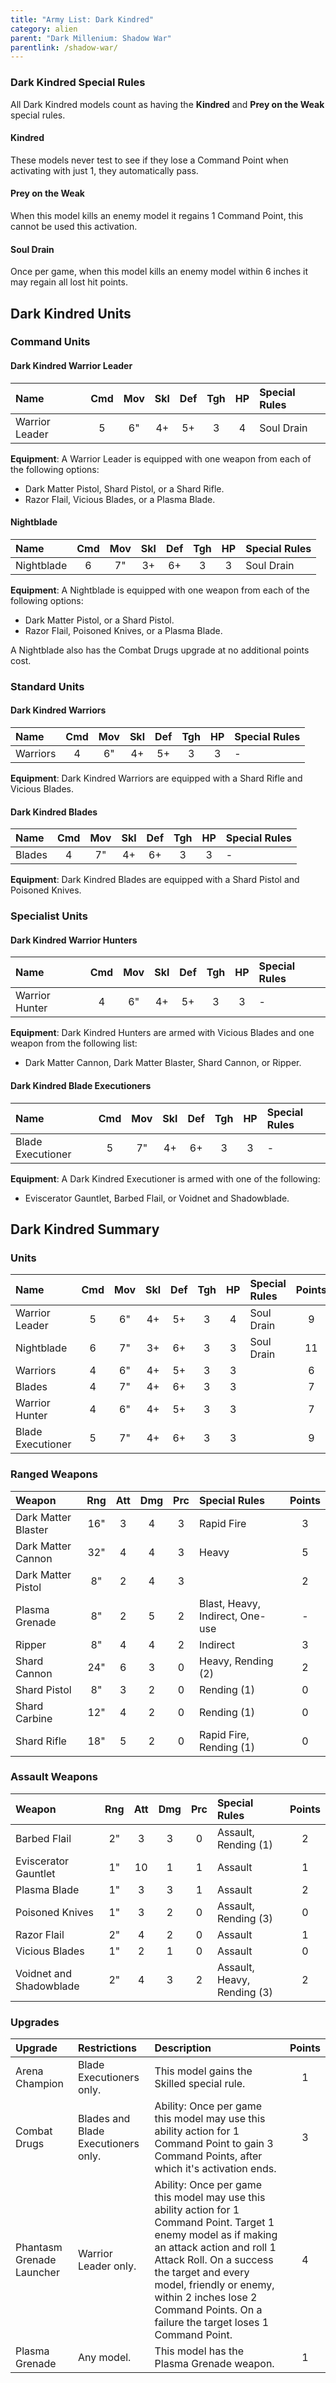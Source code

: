 ```yaml
---
title: "Army List: Dark Kindred"
category: alien
parent: "Dark Millenium: Shadow War"
parentlink: /shadow-war/
---
```


### Dark Kindred Special Rules

All Dark Kindred models count as having the **Kindred** and **Prey on the Weak** special rules.

#### Kindred

These models never test to see if they lose a Command Point when activating with just 1, they automatically pass.

#### Prey on the Weak

When this model kills an enemy model it regains 1 Command Point, this cannot be used this activation.

#### Soul Drain

Once per game, when this model kills an enemy model within 6 inches it may regain all lost hit points.

## Dark Kindred Units

### Command Units

#### Dark Kindred Warrior Leader

| Name               | Cmd | Mov | Skl | Def | Tgh | HP  | Special Rules | 
| :----------------- | :-: | :-: | :-: | :-: | :-: | :-: | :------------ |
| Warrior Leader     |  5  |  6" |  4+ |  5+ |  3  |  4  | Soul Drain    |

**Equipment**: A Warrior Leader is equipped with one weapon from each of the following options:

- Dark Matter Pistol, Shard Pistol, or a Shard Rifle.
- Razor Flail, Vicious Blades, or a Plasma Blade.

#### Nightblade

| Name               | Cmd | Mov | Skl | Def | Tgh | HP  | Special Rules |
| :----------------- | :-: | :-: | :-: | :-: | :-: | :-: | :------------ |
| Nightblade         |  6  |  7" |  3+ |  6+ |  3  |  3  | Soul Drain    |

**Equipment**: A Nightblade is equipped with one weapon from each of the following options:

- Dark Matter Pistol, or a Shard Pistol.
- Razor Flail, Poisoned Knives, or a Plasma Blade.

A Nightblade also has the Combat Drugs upgrade at no additional points cost.

### Standard Units

#### Dark Kindred Warriors

| Name               | Cmd | Mov | Skl | Def | Tgh | HP  | Special Rules |
| :----------------- | :-: | :-: | :-: | :-: | :-: | :-: | :------------ |
| Warriors           |  4  |  6" |  4+ |  5+ |  3  |  3  | -             |

**Equipment**: Dark Kindred Warriors are equipped with a Shard Rifle and Vicious Blades.

#### Dark Kindred Blades

| Name               | Cmd | Mov | Skl | Def | Tgh | HP  | Special Rules |
| :----------------- | :-: | :-: | :-: | :-: | :-: | :-: | :------------ |
| Blades             |  4  |  7" |  4+ |  6+ |  3  |  3  | -             |

**Equipment**: Dark Kindred Blades are equipped with a Shard Pistol and Poisoned Knives.

### Specialist Units

#### Dark Kindred Warrior Hunters

| Name               | Cmd | Mov | Skl | Def | Tgh | HP  | Special Rules |
| :----------------- | :-: | :-: | :-: | :-: | :-: | :-: | :------------ |
| Warrior Hunter     |  4  |  6" |  4+ |  5+ |  3  |  3  | -             |

**Equipment**: Dark Kindred Hunters are armed with Vicious Blades and one weapon from the following list:

- Dark Matter Cannon, Dark Matter Blaster, Shard Cannon, or Ripper.

#### Dark Kindred Blade Executioners

| Name               | Cmd | Mov | Skl | Def | Tgh | HP  | Special Rules |
| :----------------- | :-: | :-: | :-: | :-: | :-: | :-: | :------------ |
| Blade Executioner  |  5  |  7" |  4+ |  6+ |  3  |  3  | -             |

**Equipment**: A Dark Kindred Executioner is armed with one of the following:

- Eviscerator Gauntlet, Barbed Flail, or Voidnet and Shadowblade.

## Dark Kindred Summary

### Units

| Name               | Cmd | Mov | Skl | Def | Tgh | HP  | Special Rules | Points |
| :----------------- | :-: | :-: | :-: | :-: | :-: | :-: | :------------ | :----: |
| Warrior Leader     |  5  |  6" |  4+ |  5+ |  3  |  4  | Soul Drain    | 9      |
| Nightblade         |  6  |  7" |  3+ |  6+ |  3  |  3  | Soul Drain    | 11     |
| Warriors           |  4  |  6" |  4+ |  5+ |  3  |  3  |               | 6      |
| Blades             |  4  |  7" |  4+ |  6+ |  3  |  3  |               | 7      |
| Warrior Hunter     |  4  |  6" |  4+ |  5+ |  3  |  3  |               | 7      |
| Blade Executioner  |  5  |  7" |  4+ |  6+ |  3  |  3  |               | 9      |

### Ranged Weapons

| Weapon                 | Rng | Att | Dmg | Prc | Special Rules                    | Points |
| :--------------------- | :-: | :-: | :-: | :-: | :------------------------------- | :----: |
| Dark Matter Blaster    | 16" | 3   | 4   | 3   | Rapid Fire                       | 3      |
| Dark Matter Cannon     | 32" | 4   | 4   | 3   | Heavy                            | 5      |
| Dark Matter Pistol     | 8"  | 2   | 4   | 3   |                                  | 2      |
| Plasma Grenade         | 8"  | 2   | 5   | 2   | Blast, Heavy, Indirect, One-use  | -      |
| Ripper                 | 8"  | 4   | 4   | 2   | Indirect                         | 3      |
| Shard Cannon           | 24" | 6   | 3   | 0   | Heavy, Rending (2)               | 2      |
| Shard Pistol           | 8"  | 3   | 2   | 0   | Rending (1)                      | 0      |
| Shard Carbine          | 12" | 4   | 2   | 0   | Rending (1)                      | 0      |
| Shard Rifle            | 18" | 5   | 2   | 0   | Rapid Fire, Rending (1)          | 0      |

### Assault Weapons

| Weapon                  | Rng | Att | Dmg | Prc | Special Rules                   | Points |
| :---------------------- | :-: | :-: | :-: | :-: | :------------------------------ | :----: |
| Barbed Flail            | 2"  | 3   | 3   | 0   | Assault, Rending (1)            | 2      |
| Eviscerator Gauntlet    | 1"  | 10  | 1   | 1   | Assault                         | 1      |
| Plasma Blade            | 1"  | 3   | 3   | 1   | Assault                         | 2      |
| Poisoned Knives         | 1"  | 3   | 2   | 0   | Assault, Rending (3)            | 0      |
| Razor Flail             | 2"  | 4   | 2   | 0   | Assault                         | 1      |
| Vicious Blades          | 1"  | 2   | 1   | 0   | Assault                         | 0      |
| Voidnet and Shadowblade | 2"  | 4   | 3   | 2   | Assault, Heavy, Rending (3)     | 2      |

### Upgrades

| Upgrade | Restrictions | Description | Points |
| :------ | :----------- | :---------- | :----: |
| Arena Champion | Blade Executioners only. | This model gains the Skilled special rule. | 1 |
| Combat Drugs | Blades and Blade Executioners only. | Ability: Once per game this model may use this ability action for 1 Command Point to gain 3 Command Points, after which it's activation ends. | 3 |
| Phantasm Grenade Launcher | Warrior Leader only. | Ability: Once per game this model may use this ability action for 1 Command Point. Target 1 enemy model as if making an attack action and roll 1 Attack Roll. On a success the target and every model, friendly or enemy, within 2 inches lose 2 Command Points. On a failure the target loses 1 Command Point. | 4 |
| Plasma Grenade | Any model. | This model has the Plasma Grenade weapon. | 1 |